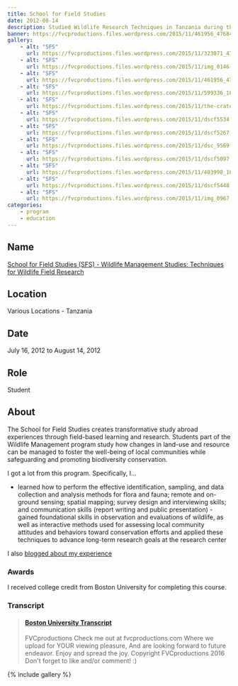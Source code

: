 ```yaml
---
title: School for Field Studies
date: 2012-08-14
description: Studied Wildlife Research Techniques in Tanzania during the summer of 2012.
banner: https://fvcproductions.files.wordpress.com/2015/11/461956_476846202328099_271376704_o.jpg
gallery:
    - alt: "SFS"
      url: https://fvcproductions.files.wordpress.com/2015/11/323071_476875508991835_1185245848_o.jpg?w=517&h=342&zoom=2
    - alt: "SFS"
      url: https://fvcproductions.files.wordpress.com/2015/11/img_0146.jpg?w=225&h=169&zoom=2
    - alt: "SFS"
      url: https://fvcproductions.files.wordpress.com/2015/11/461956_476846202328099_271376704_o.jpg?w=225&h=169&zoom=2
    - alt: "SFS"
      url: https://fvcproductions.files.wordpress.com/2015/11/599336_10151111795034456_946669947_n.jpg?w=315&h=210&zoom=2
    - alt: "SFS"
      url: https://fvcproductions.files.wordpress.com/2015/11/the-crater.jpg?w=427&h=210&zoom=2
    - alt: "SFS"
      url: https://fvcproductions.files.wordpress.com/2015/11/dscf5534.jpg?w=235&h=176&zoom=2
    - alt: "SFS"
      url: https://fvcproductions.files.wordpress.com/2015/11/dscf5267.jpg?w=235&h=157&zoom=2
    - alt: "SFS"
      url: https://fvcproductions.files.wordpress.com/2015/11/dsc_9569.jpg?w=507&h=337&zoom=2
    - alt: "SFS"
      url: https://fvcproductions.files.wordpress.com/2015/11/dscf5097.jpg?w=178&h=133&zoom=2
    - alt: "SFS"
      url: https://fvcproductions.files.wordpress.com/2015/11/403998_10151001701941363_1690786442_n.jpg?w=178&h=133&zoom=2
    - alt: "SFS"
      url: https://fvcproductions.files.wordpress.com/2015/11/dscf5448.jpg?w=200&h=133&zoom=2
    - alt: "SFS"
      url: https://fvcproductions.files.wordpress.com/2015/11/img_0967.jpg?w=178&h=133&zoom=2
categories:
    - program
    - education
---
```


## Name

<a title="SFS" href="https://www.fieldstudies.org/eastafrica" target="_blank" rel="noopener">School for Field Studies (SFS) - Wildlife Management Studies: Techniques for Wildlife Field Research</a>

## Location

Various Locations - Tanzania

## Date

July 16, 2012 to August 14, 2012

## Role

Student

## About

The School for Field Studies creates transformative study abroad experiences through field-based learning and research. Students part of the Wildlife Management program study how changes in land-use and resource can be managed to foster the well-being of local communities while safeguarding and promoting biodiversity conservation.

I got a lot from this program. Specifically, I...

* learned how to perform the effective identification, sampling, and data collection and analysis methods for flora and fauna; remote and on-ground sensing; spatial mapping; survey design and interviewing skills; and communication skills (report writing and public presentation) - gained foundational skills in observation and evaluations of wildlife, as well as interactive methods used for assessing local community attitudes and behaviors toward conservation efforts and applied these techniques to advance long-term research goals at the research center

I also <a href="https://fvcproductions.com/2013/07/28/blog-post-from-tanzania/" target="_blank" rel="noopener">blogged about my experience</a>

### Awards

I received college credit from Boston University for completing this course.

### Transcript

<blockquote class="embedly-card"><h4><a href="https://www.scribd.com/doc/313099732/Boston-University-Transcript">Boston University Transcript</a></h4><p>FVCproductions Check me out at fvcproductions.com Where we upload for YOUR viewing pleasure, And are looking forward to future endeavor. Enjoy and spread the joy. Copyright FVCproductions 2016 Don't forget to like and/or comment! :)</p></blockquote>

{% include gallery %}
